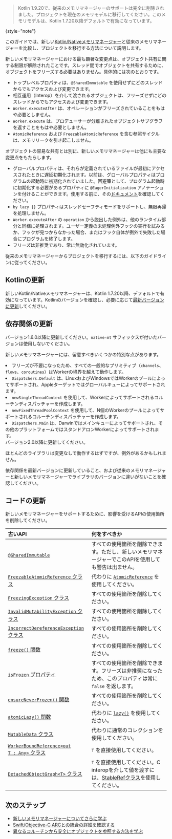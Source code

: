 [//]: # (title: 新しいメモリマネージャーへの移行)

> Kotlin 1.9.20で、従来のメモリマネージャーのサポートは完全に削除されました。プロジェクトを現在のメモリモデルに移行してください。このメモリモデルは、Kotlin 1.7.20以降デフォルトで有効になっています。
>
{style="note"}

このガイドでは、新しい[Kotlin/Nativeメモリマネージャー](native-memory-manager.md)と従来のメモリマネージャーを比較し、プロジェクトを移行する方法について説明します。

新しいメモリマネージャーにおける最も顕著な変更点は、オブジェクト共有に関する制限が解除されたことです。スレッド間でオブジェクトを共有するために、オブジェクトをフリーズする必要はありません。具体的には次のとおりです。

*   トップレベルプロパティは、`@SharedImmutable` を使用せずにどのスレッドからでもアクセスおよび変更できます。
*   相互運用（Interop）を介して渡されるオブジェクトは、フリーズせずにどのスレッドからでもアクセスおよび変更できます。
*   `Worker.executeAfter` は、オペレーションがフリーズされていることをもはや必要としません。
*   `Worker.execute` は、プロデューサーが分離されたオブジェクトサブグラフを返すことをもはや必要としません。
*   `AtomicReference` および `FreezableAtomicReference` を含む参照サイクルは、メモリリークを引き起こしません。

オブジェクトの容易な共有とは別に、新しいメモリマネージャーは他にも主要な変更点をもたらします。

*   グローバルプロパティは、それらが定義されているファイルが最初にアクセスされたときに遅延初期化されます。以前は、グローバルプロパティはプログラムの起動時に初期化されていました。回避策として、プログラム起動時に初期化する必要があるプロパティに `@EagerInitialization` アノテーションを付けることができます。使用する前に、その[ドキュメント](https://kotlinlang.org/api/latest/jvm/stdlib/kotlin.native/-eager-initialization/)を確認してください。
*   `by lazy {}` プロパティはスレッドセーフティモードをサポートし、無限再帰を処理しません。
*   `Worker.executeAfter` の `operation` から脱出した例外は、他のランタイム部分と同様に処理されます。ユーザー定義の未処理例外フックの実行を試みるか、フックが見つからなかった場合、またはフック自体が例外で失敗した場合にプログラムを終了します。
*   フリーズは非推奨であり、常に無効化されています。

従来のメモリマネージャーからプロジェクトを移行するには、以下のガイドラインに従ってください。

## Kotlinの更新

新しいKotlin/Nativeメモリマネージャーは、Kotlin 1.7.20以降、デフォルトで有効になっています。Kotlinのバージョンを確認し、必要に応じて[最新バージョンに更新](releases.md#update-to-a-new-kotlin-version)してください。

## 依存関係の更新

<deflist style="medium">
    <def title="kotlinx.coroutines">
        <p>バージョン1.6.0以降に更新してください。<code>native-mt</code> サフィックスが付いたバージョンは使用しないでください。</p>
        <p>新しいメモリマネージャーには、留意すべきいくつかの特別な点があります。</p>
        <list>
            <li>フリーズが不要になったため、すべての一般的なプリミティブ（<code>channels</code>、<code>flows</code>、<code>coroutines</code>）はWorkerの境界を越えて動作します。</li>
            <li><code>Dispatchers.Default</code> は、LinuxおよびWindowsではWorkerのプールによってサポートされ、Appleターゲットではグローバルキューによってサポートされます。</li>
            <li><code>newSingleThreadContext</code> を使用して、Workerによってサポートされるコルーチンディスパッチャーを作成します。</li>
            <li><code>newFixedThreadPoolContext</code> を使用して、N個のWorkerのプールによってサポートされるコルーチンディスパッチャーを作成します。</li>
            <li><code>Dispatchers.Main</code> は、Darwinではメインキューによってサポートされ、その他のプラットフォームではスタンドアロンWorkerによってサポートされます。</li>
        </list>
    </def>
    <def title="Ktor">
        バージョン2.0以降に更新してください。
    </def>
    <def title="その他の依存関係">
        <p>ほとんどのライブラリは変更なしで動作するはずですが、例外があるかもしれません。</p>
        <p>依存関係を最新バージョンに更新していること、および従来のメモリマネージャーと新しいメモリマネージャーでライブラリのバージョンに違いがないことを確認してください。</p>
    </def>
</deflist>

## コードの更新

新しいメモリマネージャーをサポートするために、影響を受けるAPIの使用箇所を削除してください。

| 古いAPI                                                                                                                                         | 何をすべきか                                                                                                                                                        |
|:------------------------------------------------------------------------------------------------------------------------------------------------|:------------------------------------------------------------------------------------------------------------------------------------------------------------------|
| [`@SharedImmutable`](https://kotlinlang.org/api/latest/jvm/stdlib/kotlin.native.concurrent/-shared-immutable/)                                  | すべての使用箇所を削除できます。ただし、新しいメモリマネージャーでこのAPIを使用しても警告は出ません。                                                             |
| [<code>FreezableAtomicReference</code> クラス](https://kotlinlang.org/api/latest/jvm/stdlib/kotlin.native.concurrent/-freezable-atomic-reference/)      | 代わりに [`AtomicReference`](https://kotlinlang.org/api/latest/jvm/stdlib/kotlin.native.concurrent/-atomic-reference/) を使用してください。                                        |
| [<code>FreezingException</code> クラス](https://kotlinlang.org/api/latest/jvm/stdlib/kotlin.native.concurrent/-freezing-exception/)                     | すべての使用箇所を削除してください。                                                                                                                                                |
| [<code>InvalidMutabilityException</code> クラス](https://kotlinlang.org/api/latest/jvm/stdlib/kotlin.native.concurrent/-invalid-mutability-exception/)  | すべての使用箇所を削除してください。                                                                                                                                                |
| [<code>IncorrectDereferenceException</code> クラス](https://kotlinlang.org/api/latest/jvm/stdlib/kotlin.native/-incorrect-dereference-exception/)       | すべての使用箇所を削除してください。                                                                                                                                                |
| [<code>freeze()</code> 関数](https://kotlinlang.org/api/latest/jvm/stdlib/kotlin.native.concurrent/freeze.html)                                    | すべての使用箇所を削除してください。                                                                                                                                                |
| [<code>isFrozen</code> プロパティ](https://kotlinlang.org/api/latest/jvm/stdlib/kotlin.native.concurrent/is-frozen.html)                                 | すべての使用箇所を削除できます。フリーズは非推奨になったため、このプロパティは常に `false` を返します。                                                                     |
| [<code>ensureNeverFrozen()</code> 関数](https://kotlinlang.org/api/latest/jvm/stdlib/kotlin.native.concurrent/ensure-never-frozen.html)            | すべての使用箇所を削除してください。                                                                                                                                                |
| [<code>atomicLazy()</code> 関数](https://kotlinlang.org/api/latest/jvm/stdlib/kotlin.native.concurrent/atomic-lazy.html)                           | 代わりに [`lazy()`](https://kotlinlang.org/api/latest/jvm/stdlib/kotlin/lazy.html) を使用してください。                                                                            |
| [<code>MutableData</code> クラス](https://kotlinlang.org/api/latest/jvm/stdlib/kotlin.native.concurrent/-mutable-data/)                                 | 代わりに通常のコレクションを使用してください。                                                                                                                               |
| [<code>WorkerBoundReference&lt;out T : Any&gt;</code> クラス](https://kotlinlang.org/api/latest/jvm/stdlib/kotlin.native.concurrent/-worker-bound-reference/) | `T` を直接使用してください。                                                                                                                                                 |
| [<code>DetachedObjectGraph&lt;T&gt;</code> クラス](https://kotlinlang.org/api/latest/jvm/stdlib/kotlin.native.concurrent/-detached-object-graph/)             | `T` を直接使用してください。C interopを介して値を渡すには、[StableRefクラス](https://kotlinlang.org/api/latest/jvm/stdlib/kotlinx.cinterop/-stable-ref/)を使用してください。 |

## 次のステップ

*   [新しいメモリマネージャーについてさらに学ぶ](native-memory-manager.md)
*   [Swift/Objective-C ARCとの統合の詳細を確認する](native-arc-integration.md)
*   [異なるコルーチンから安全にオブジェクトを参照する方法を学ぶ](native-faq.md#how-do-i-reference-objects-safely-from-different-coroutines)